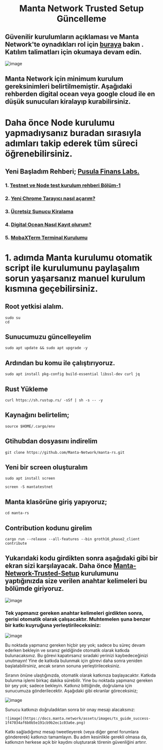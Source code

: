 <h1 align="center">Manta Network Trusted Setup Güncelleme

  ## Güvenilir kurulumların açıklaması ve Manta Network'te oynadıkları rol için [buraya](https://docs.manta.network/docs/concepts/TrustedSetup) bakın . Katılım talimatları için okumaya devam edin.
  
 ![image](https://docs.manta.network/img/guides/trusted-setup-stages.svg)

## Manta Network için minimum kurulum gereksinimleri belirtilmemiştir. Aşağıdaki rehberden digital ocean veya google cloud ile en düşük sunucuları kiralayıp kurabilirsiniz.
  
   # Daha önce Node kurulumu yapmadıysanız buradan sırasıyla adımları takip ederek tüm süreci öğrenebilirsiniz.
  ## Yeni Başladım Rehberi; [Pusula Finans Labs.](https://www.labs.pusulafinans.com/category/rehber/)
  ### 1. [Testnet ve Node test kurulum rehberi Bölüm-1](https://www.labs.pusulafinans.com/2022/08/23/testnet-ve-node-kurulum-rehberi/)
  ### 2. [Yeni Chrome Tarayıcı nasıl açarım?](https://www.labs.pusulafinans.com/2022/08/23/yeni-chrome-tarayici-nasil-acarim/)
  ### 3. [Ücretsiz Sunucu Kiralama](https://www.labs.pusulafinans.com/2022/08/23/nasil-ucretsiz-sunucu-kiralarim/)
  ### 4. [Digital Ocean Nasıl Kayıt olurum?](https://www.labs.pusulafinans.com/2022/08/23/digital-oceana-nasil-kayit-olabilirim/)
  ### 5. [MobaXTerm Terminal Kurulumu](https://www.labs.pusulafinans.com/2022/08/23/mobaxterm-terminal-kurulumu/)

 
  
  # 1. adımda Manta kurulumu otomatik script ile kurulumunu paylaşalım sorun yaşarsanız manuel kurulum kısmına geçebilirsiniz.
  
  
  ## Root yetkisi alalım.
  ```
  sudo su
  cd
  ```
  
 ## Sunucumuzu güncelleyelim
  
  ```
 sudo apt update && sudo apt upgrade -y
  ```
  
 ## Ardından bu komu ile çalıştırıyoruz.
  
 ```
sudo apt install pkg-config build-essential libssl-dev curl jq
 ```
 
  ## Rust Yükleme
 ```
curl https://sh.rustup.rs/ -sSf | sh -s -- -y
 ```
 ## Kaynağını belirtelim;
   ```
source $HOME/.cargo/env
 ```

 ## Gtihubdan dosyasını indirelim
 ```
git clone https://github.com/Manta-Network/manta-rs.git
 ```

 ## Yeni bir screen oluşturalım
 ```
sudo apt install screen
 ```
 ```
screen -S mantatestnet
 ``` 

 ## Manta klasörüne giriş yapıyoruz;
 ```
cd manta-rs
 ```
 
 ## Contribution kodunu girelim

 ```
cargo run --release --all-features --bin groth16_phase2_client contribute
 ``` 
  
 ## Yukarıdaki kodu girdikten sonra aşağıdaki gibi bir ekran sizi karşılayacak. Daha önce [Manta-Network-Trusted-Setup](https://github.com/pusulafinanslabs/Manta-Network-Trusted-Setup) kurulumunu yaptığınızda size verilen anahtar kelimeleri bu bölümde giriyoruz.
  
  
  ![image](https://docs.manta.network/assets/images/ts_guide_secret_prompt-a51b0113ad8b979fb1cf9f23d46cd42e.png)
  
### Tek yapmanız gereken anahtar kelimeleri girdikten sonra, gerisi otomatik olarak çalışacaktır. Muhtemelen şuna benzer bir katkı kuyruğuna yerleştirileceksiniz:
  
   ![image](https://docs.manta.network/assets/images/ts_guide_queue-6b351fe8be3332c1b7cb382f5547ce8d.png)
  
Bu noktada yapmanız gereken hiçbir şey yok; sadece bu süreç devam ederken bekleyin ve sıranız geldiğinde otomatik olarak katkıda bulunacaksınız. Bu görevi kapatırsanız sıradaki yerinizi kaybedeceğinizi unutmayın! Yine de katkıda bulunmak için görevi daha sonra yeniden başlatabilirsiniz, ancak sıranın sonuna yerleştirileceksiniz.

Sıranın önüne ulaştığınızda, otomatik olarak katkınıza başlayacaktır. Katkıda bulunma işlemi birkaç dakika sürebilir. Yine bu noktada yapmanız gereken bir şey yok; sadece bekleyin. Katkınız bittiğinde, doğrulama için sunucumuza gönderilecektir. Aşağıdaki gibi ekranlar göreceksiniz;
  
   ![image](https://docs.manta.network/assets/images/ts_guide_awaiting_confirmation-e6e621889850a8ee8bc5fd3e896859b7.png)
  
Sunucu katkınızı doğruladıktan sonra bir onay mesajı alacaksınız:
  
    ![image](https://docs.manta.network/assets/images/ts_guide_success-1f47034af6b0b5e191cb9b2ec1c03a6e.png)
  
Katkı sağladığımız mesajı tweetleyerek (veya diğer genel forumlara göndererek) katkınızı tamamlayın. Bu adım kesinlikle gerekli olmasa da, katkınızın herkese açık bir kaydını oluşturarak törenin güvenliğini artırır.
  
